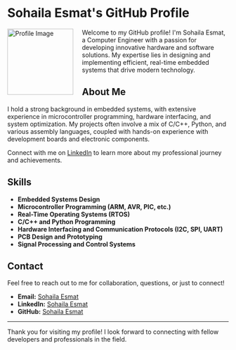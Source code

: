# Sohaila Esmat's GitHub Profile

<img src="![cartoon2](https://github.com/sohailaesmat14/sohailaesmat14/assets/170406386/9feb45c4-9b1f-4fcb-8219-0e46d32d3a79)" alt="Profile Image" align="left" width="150" style="margin-right: 20px;">

Welcome to my GitHub profile! I'm Sohaila Esmat, a Computer Engineer with a passion for developing innovative hardware and software solutions. My expertise lies in designing and implementing efficient, real-time embedded systems that drive modern technology.

## About Me

I hold a strong background in embedded systems, with extensive experience in microcontroller programming, hardware interfacing, and system optimization. My projects often involve a mix of C/C++, Python, and various assembly languages, coupled with hands-on experience with development boards and electronic components.

Connect with me on [LinkedIn](https://www.linkedin.com/in/sohailaesmat/) to learn more about my professional journey and achievements.

## Skills

- **Embedded Systems Design**
- **Microcontroller Programming (ARM, AVR, PIC, etc.)**
- **Real-Time Operating Systems (RTOS)**
- **C/C++ and Python Programming**
- **Hardware Interfacing and Communication Protocols (I2C, SPI, UART)**
- **PCB Design and Prototyping**
- **Signal Processing and Control Systems**

## Contact

Feel free to reach out to me for collaboration, questions, or just to connect!

- **Email:** [Sohaila Esmat](sohailabs1410@gmail.com)
- **LinkedIn:** [Sohaila Esmat](https://www.linkedin.com/in/sohailaesmat/)
- **GitHub:** [Sohaila Esmat](https://github.com/sohailaesmat14)

---

Thank you for visiting my profile! I look forward to connecting with fellow developers and professionals in the field.
